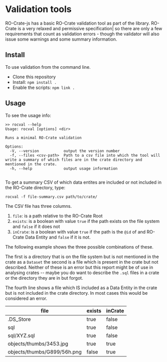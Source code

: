 # Validation tools

RO-Crate-js has a basic RO-Crate validation tool as part of the library. RO-Crate is a very relaxed and permissive specification| so there are only a few requirements that count as validation errors - though the validator will also issue some warnings and some summary information.

## Install

To use validation from the command line.

-  Clone this repository
-  Install: `npm install .`
-  Enable the scripts: `npm link .`

## Usage

To see the usage info:

```
>> rocval --help
Usage: rocval [options] <dir>

Runs a minimal RO-Crate validation

Options:
  -V, --version           output the version number
  -f, --files <csv-path>  Path to a csv file into which the tool will write a summary of which files are in the crate directory and mentioned in the crate.
  -h, --help              output usage information


```

To get a summary CSV of which data entites are included or not included in the RO-Crate directory, type:

```
rocval -f file-summary.csv path/to/crate/
```

The CSV file has three columns.

1. `file`:  is a path relative to the RO-Crate Root
2. `exists`: is a boolean with value `true` if the path exists on the file system and `false` if it does not
3. `inCrate`: is a boolean with value `true` if the path is the `@id` of and RO-Crate Data Entity and `false` if it is not. 

The following example shows the three possible combinations of these. 

The first is a directory that is on the file system but is not mentioned in the crate as a `Dataset` the second is a file which is present in the crate but not described. Neither of these is an error but this report might be of use in analysing crates -- maybe you do want to describe the `.sql` files in a crate or the directory they are in but forgot. 

The fourth line shows a file which IS included as a Data Entity in the crate but is not included in the crate directory. In most cases this would be considered an error.

| file | exists | inCrate |
| ---  | ---- | --- |
|.DS_Store | true | false |
sql|true|false
sql/XYZ.sql|true|false
objects/thumbs/3453.jpg|true|true
objects/thumbs/G899/56h.png|false|true





